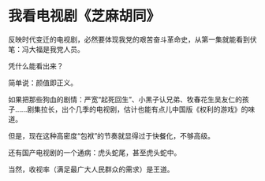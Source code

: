 # 我看电视剧《芝麻胡同》

反映时代变迁的电视剧，必然要体现我党的艰苦奋斗革命史，从第一集就能看到伏笔：冯大福是我党人员。

凭什么能看出来？

简单说：颜值即正义。

如果把那些狗血的剧情：严宽“起死回生”、小黑子认兄弟、牧春花生吴友仁的孩子......剧集拉长，出个几季的电视剧，估计也能有点儿中国版《权利的游戏》的味道。

但是，现在这种高密度“包袱”的节奏就显得过于快餐化，不够高级。

还有国产电视剧的一个通病：虎头蛇尾，甚至虎头蛇中。

当然，收视率（满足最广大人民群众的需求）是王道。
